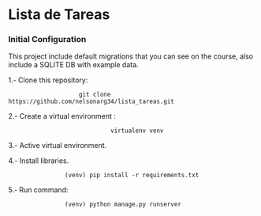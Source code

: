 # Lista de Tareas

### Initial Configuration

This project include default migrations that you can see on the course, also include a SQLITE DB with example data. 

1.- Clone this repository:

                        git clone https://github.com/nelsonarg34/lista_tareas.git 

2.- Create a virtual environment :

                                 virtualenv venv

3.- Active virtual environment.

4.- Install libraries.

                    (venv) pip install -r requirements.txt 

5.- Run command:

                    (venv) python manage.py runserver 
